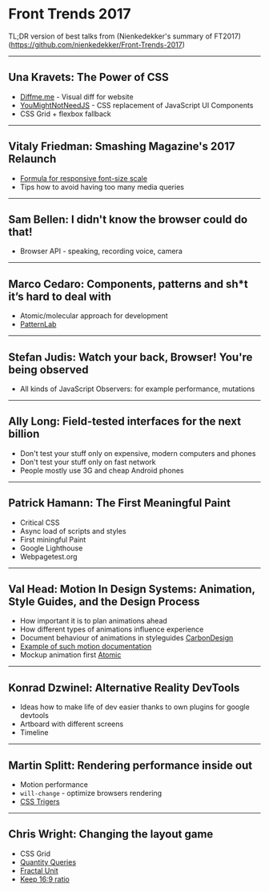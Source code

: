 # Front Trends 2017
TL;DR version of best talks from (Nienkedekker's summary of FT2017)(https://github.com/nienkedekker/Front-Trends-2017)

----
## Una Kravets: The Power of CSS

- [Diffme.me](http://diffee.me/) - Visual diff for website
- [YouMightNotNeedJS](http://youmightnotneedjs.com/) - CSS replacement of JavaScript UI Components
- CSS Grid + flexbox fallback

---
## Vitaly Friedman: Smashing Magazine's 2017 Relaunch

- [Formula for responsive font-size scale](https://www.smashingmagazine.com/2016/05/fluid-typography/)
- Tips how to avoid having too many media queries

---
## Sam Bellen: I didn't know the browser could do that!

- Browser API - speaking, recording voice, camera

---
## Marco Cedaro: Components, patterns and sh*t it’s hard to deal with

- Atomic/molecular approach for development
- [PatternLab](http://patternlab.io/)

---
## Stefan Judis: Watch your back, Browser! You're being observed

- All kinds of JavaScript Observers: for example performance, mutations

---
## Ally Long: Field-tested interfaces for the next billion

- Don't test your stuff only on expensive, modern computers and phones
- Don't test your stuff only on fast network
- People mostly use 3G and cheap Android phones

---
## Patrick Hamann: The First Meaningful Paint

- Critical CSS
- Async load of scripts and styles
- First miningful Paint
- Google Lighthouse
- Webpagetest.org

---
## Val Head: Motion In Design Systems: Animation, Style Guides, and the Design Process

- How important it is to plan animations ahead
- How different types of animations influence experience
- Document behaviour of animations in styleguides [CarbonDesign](http://carbondesignsystem.com/)
- [Example of such motion documentation](https://www.lightningdesignsystem.com/guidelines/motion/)
- Mockup animation first [Atomic](https://atomic.io/)

---
## Konrad Dzwinel: Alternative Reality DevTools

- Ideas how to make life of dev easier thanks to own plugins for google devtools
- Artboard with different screens
- Timeline

---
## Martin Splitt: Rendering performance inside out

- Motion performance
- `will-change` - optimize browsers rendering
- [CSS Trigers](https://csstriggers.com/)

---
## Chris Wright: Changing the layout game

- CSS Grid
- [Quantity Queries](https://alistapart.com/article/quantity-queries-for-css)
- [Fractal Unit](https://www.w3.org/TR/css3-grid-layout/#fr-unit)
- [Keep 16:9 ratio](https://css-tricks.com/snippets/sass/maintain-aspect-ratio-mixin/)


